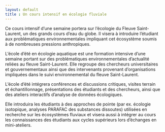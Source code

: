 ```yaml
---
layout: default
title : Un cours intensif en écologie fluviale
---
```

Ce cours intensif d’une semaine portera sur l’écologie du Fleuve Saint-Laurent, 
un des grands cours d’eau du globe. Il visera à introduire l’étudiant aux problématiques environnementales impliquant 
cet écosystème soumis à de nombreuses pressions anthropiques. 

L’école d’été en écologie aquatique est une formation intensive d’une semaine portant 
sur des problématiques environnementales d’actualité reliées au fleuve Saint-Laurent. 
Elle regroupe des chercheurs universitaires et gouvernementaux ainsi que des 
intervenants provenant d’organisations impliquées dans le suivi environnemental du 
fleuve Saint-Laurent. 

L’école d’été intégrera conférences et discussions critiques, 
visites terrain et échantillonnage, présentations des étudiants et des chercheurs, 
ainsi que des ateliers interactifs d’analyse de données écologiques. 

Elle introduira les étudiants à des approches de pointe (par ex. écologie isotopique, 
analyses PARAFAC des substances dissoutes) utilisées en recherche sur les écosystèmes 
fluviaux et visera aussi à intégrer au cours les connaissances des étudiants aux 
cycles supérieurs lors d’échanges en mini-ateliers. 

